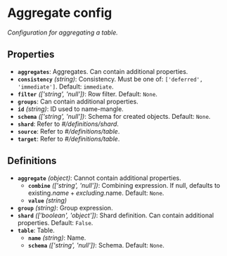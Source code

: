 # Aggregate config

_Configuration for aggregating a table._

## Properties

- **`aggregates`**: Aggregates. Can contain additional properties.
- **`consistency`** _(string)_: Consistency. Must be one of:
  `['deferred', 'immediate']`. Default: `immediate`.
- **`filter`** _(['string', 'null'])_: Row filter. Default: `None`.
- **`groups`**: Can contain additional properties.
- **`id`** _(string)_: ID used to name-mangle.
- **`schema`** _(['string', 'null'])_: Schema for created objects. Default:
  `None`.
- **`shard`**: Refer to _#/definitions/shard_.
- **`source`**: Refer to _#/definitions/table_.
- **`target`**: Refer to _#/definitions/table_.

## Definitions

- **`aggregate`** _(object)_: Cannot contain additional properties.
  - **`combine`** _(['string', 'null'])_: Combining expression. If null,
    defaults to existing.$name + excluding.$name. Default: `None`.
  - **`value`** _(string)_
- **`group`** _(string)_: Group expression.
- **`shard`** _(['boolean', 'object'])_: Shard definition. Can contain
  additional properties. Default: `False`.
- **`table`**: Table.
  - **`name`** _(string)_: Name.
  - **`schema`** _(['string', 'null'])_: Schema. Default: `None`.
